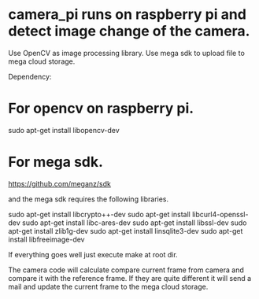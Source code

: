 # camera_pi runs on raspberry pi and detect image change of the camera. 
Use OpenCV as image processing library.
Use mega sdk to upload file to mega cloud storage.

Dependency:

# For opencv on raspberry pi.
sudo apt-get install libopencv-dev

# For mega sdk.
https://github.com/meganz/sdk

and the mega sdk requires the following libraries.

sudo apt-get install libcrypto++-dev
sudo apt-get install libcurl4-openssl-dev
sudo apt-get install libc-ares-dev
sudo apt-get install libssl-dev
sudo apt-get install zlib1g-dev
sudo apt-get install linsqlite3-dev
sudo apt-get install libfreeimage-dev

If everything goes well just execute make at root dir.

The camera code will calculate compare current frame from camera and compare it with the reference frame. If they are quite different it will send a mail and update the current frame to the mega cloud storage.
